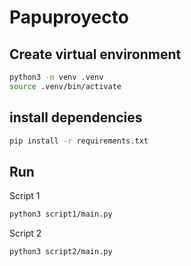 # Papuproyecto
## Create virtual environment
```bash
python3 -m venv .venv
source .venv/bin/activate
```

## install dependencies
```bash
pip install -r requirements.txt
```
## Run
Script 1
```bash
python3 script1/main.py
```
Script 2
```bash
python3 script2/main.py
```
